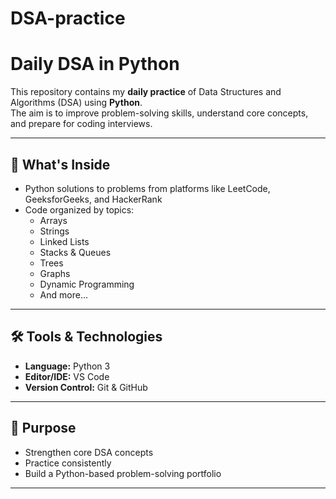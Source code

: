 # DSA-practice
# Daily DSA in Python

This repository contains my **daily practice** of Data Structures and Algorithms (DSA) using **Python**.  
The aim is to improve problem-solving skills, understand core concepts, and prepare for coding interviews.

---

## 📌 What's Inside
- Python solutions to problems from platforms like LeetCode, GeeksforGeeks, and HackerRank
- Code organized by topics:
  - Arrays
  - Strings
  - Linked Lists
  - Stacks & Queues
  - Trees
  - Graphs
  - Dynamic Programming
  - And more...

---

## 🛠 Tools & Technologies
- **Language:** Python 3
- **Editor/IDE:** VS Code 
- **Version Control:** Git & GitHub

---

## 🚀 Purpose
- Strengthen core DSA concepts
- Practice consistently
- Build a Python-based problem-solving portfolio

---
